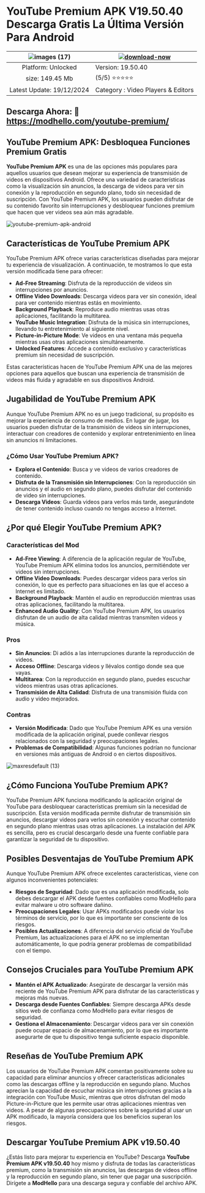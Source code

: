 # YouTube Premium APK V19.50.40 Descarga Gratis La Última Versión Para Android 

| ![images (17)](https://github.com/user-attachments/assets/08e98c8b-5d5f-4342-9013-f8780cc9882b) | [![download-now](https://github.com/user-attachments/assets/22657e67-9d2d-46af-a41a-5d365d2ddc1f)](https://modhello.com/youtube-premium/)  |
|:-------------------------------------------------:|-----------------------|
| Platform: Unlocked                      | Version: 19.50.40    |
| size: 149.45 Mb                                |  (5/5) ⭐️⭐️⭐️⭐️⭐️ |
| Latest Update: 19/12/2024                      | Category : Video Players & Editors |

## Descarga Ahora: 🎉 https://modhello.com/youtube-premium/

## YouTube Premium APK: Desbloquea Funciones Premium Gratis

**YouTube Premium APK** es una de las opciones más populares para aquellos usuarios que desean mejorar su experiencia de transmisión de videos en dispositivos Android. Ofrece una variedad de características como la visualización sin anuncios, la descarga de videos para ver sin conexión y la reproducción en segundo plano, todo sin necesidad de suscripción. Con YouTube Premium APK, los usuarios pueden disfrutar de su contenido favorito sin interrupciones y desbloquear funciones premium que hacen que ver videos sea aún más agradable.

![youtube-premium-apk-android](https://github.com/user-attachments/assets/470a4fc7-debd-4fb3-806a-827440c47cd6)


## Características de YouTube Premium APK

YouTube Premium APK ofrece varias características diseñadas para mejorar tu experiencia de visualización. A continuación, te mostramos lo que esta versión modificada tiene para ofrecer:

- **Ad-Free Streaming**: Disfruta de la reproducción de videos sin interrupciones por anuncios.
- **Offline Video Downloads**: Descarga videos para ver sin conexión, ideal para ver contenido mientras estás en movimiento.
- **Background Playback**: Reproduce audio mientras usas otras aplicaciones, facilitando la multitarea.
- **YouTube Music Integration**: Disfruta de la música sin interrupciones, llevando tu entretenimiento al siguiente nivel.
- **Picture-in-Picture Mode**: Ve videos en una ventana más pequeña mientras usas otras aplicaciones simultáneamente.
- **Unlocked Features**: Accede a contenido exclusivo y características premium sin necesidad de suscripción.

Estas características hacen de YouTube Premium APK una de las mejores opciones para aquellos que buscan una experiencia de transmisión de videos más fluida y agradable en sus dispositivos Android.

## Jugabilidad de YouTube Premium APK

Aunque YouTube Premium APK no es un juego tradicional, su propósito es mejorar la experiencia de consumo de medios. En lugar de jugar, los usuarios pueden disfrutar de la transmisión de videos sin interrupciones, interactuar con creadores de contenido y explorar entretenimiento en línea sin anuncios ni limitaciones.

### ¿Cómo Usar YouTube Premium APK?
- **Explora el Contenido**: Busca y ve videos de varios creadores de contenido.
- **Disfruta de la Transmisión sin Interrupciones**: Con la reproducción sin anuncios y el audio en segundo plano, puedes disfrutar del contenido de video sin interrupciones.
- **Descarga Videos**: Guarda videos para verlos más tarde, asegurándote de tener contenido incluso cuando no tengas acceso a Internet.

## ¿Por qué Elegir YouTube Premium APK?

### Características del Mod

- **Ad-Free Viewing**: A diferencia de la aplicación regular de YouTube, YouTube Premium APK elimina todos los anuncios, permitiéndote ver videos sin interrupciones.
- **Offline Video Downloads**: Puedes descargar videos para verlos sin conexión, lo que es perfecto para situaciones en las que el acceso a Internet es limitado.
- **Background Playback**: Mantén el audio en reproducción mientras usas otras aplicaciones, facilitando la multitarea.
- **Enhanced Audio Quality**: Con YouTube Premium APK, los usuarios disfrutan de un audio de alta calidad mientras transmiten videos y música.

### Pros

- **Sin Anuncios**: Di adiós a las interrupciones durante la reproducción de videos.
- **Acceso Offline**: Descarga videos y llévalos contigo donde sea que vayas.
- **Multitarea**: Con la reproducción en segundo plano, puedes escuchar videos mientras usas otras aplicaciones.
- **Transmisión de Alta Calidad**: Disfruta de una transmisión fluida con audio y video mejorados.

### Contras

- **Versión Modificada**: Dado que YouTube Premium APK es una versión modificada de la aplicación original, puede conllevar riesgos relacionados con la seguridad y preocupaciones legales.
- **Problemas de Compatibilidad**: Algunas funciones podrían no funcionar en versiones más antiguas de Android o en ciertos dispositivos.

![maxresdefault (13)](https://github.com/user-attachments/assets/64464093-6e49-403d-ac89-bf64bc2939e1)


## ¿Cómo Funciona YouTube Premium APK?

YouTube Premium APK funciona modificando la aplicación original de YouTube para desbloquear características premium sin la necesidad de suscripción. Esta versión modificada permite disfrutar de transmisión sin anuncios, descargar videos para verlos sin conexión y escuchar contenido en segundo plano mientras usas otras aplicaciones. La instalación del APK es sencilla, pero es crucial descargarlo desde una fuente confiable para garantizar la seguridad de tu dispositivo.

## Posibles Desventajas de YouTube Premium APK

Aunque YouTube Premium APK ofrece excelentes características, viene con algunos inconvenientes potenciales:
- **Riesgos de Seguridad**: Dado que es una aplicación modificada, solo debes descargar el APK desde fuentes confiables como ModHello para evitar malware u otro software dañino.
- **Preocupaciones Legales**: Usar APKs modificados puede violar los términos de servicio, por lo que es importante ser consciente de los riesgos.
- **Posibles Actualizaciones**: A diferencia del servicio oficial de YouTube Premium, las actualizaciones para el APK no se implementan automáticamente, lo que podría generar problemas de compatibilidad con el tiempo.

## Consejos Cruciales para YouTube Premium APK

- **Mantén el APK Actualizado**: Asegúrate de descargar la versión más reciente de YouTube Premium APK para disfrutar de las características y mejoras más nuevas.
- **Descarga desde Fuentes Confiables**: Siempre descarga APKs desde sitios web de confianza como ModHello para evitar riesgos de seguridad.
- **Gestiona el Almacenamiento**: Descargar videos para ver sin conexión puede ocupar espacio de almacenamiento, por lo que es importante asegurarte de que tu dispositivo tenga suficiente espacio disponible.

## Reseñas de YouTube Premium APK

Los usuarios de YouTube Premium APK comentan positivamente sobre su capacidad para eliminar anuncios y ofrecer características adicionales como las descargas offline y la reproducción en segundo plano. Muchos aprecian la capacidad de escuchar música sin interrupciones gracias a la integración con YouTube Music, mientras que otros disfrutan del modo Picture-in-Picture que les permite usar otras aplicaciones mientras ven videos. A pesar de algunas preocupaciones sobre la seguridad al usar un APK modificado, la mayoría considera que los beneficios superan los riesgos.

## Descargar YouTube Premium APK v19.50.40

¿Estás listo para mejorar tu experiencia en YouTube? Descarga **YouTube Premium APK v19.50.40** hoy mismo y disfruta de todas las características premium, como la transmisión sin anuncios, las descargas de videos offline y la reproducción en segundo plano, sin tener que pagar una suscripción. Dirígete a **ModHello** para una descarga segura y confiable del archivo APK.
